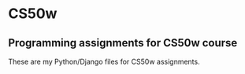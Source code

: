 # CS50w 
## Programming assignments for CS50w course
These are my Python/Django files for CS50w assignments.

